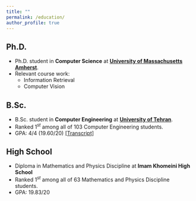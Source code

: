 ```yaml
---
title: ""
permalink: /education/
author_profile: true
---
```


## Ph.D.
- Ph.D. student in __Computer Science__ at __[University of Massachusetts Amherst](https://www.umass.edu/)__.
- Relevant course work:
    - Information Retrieval
    - Computer Vision

## B.Sc.
- B.Sc. student in __Computer Engineering__ at __[University of Tehran](https://ut.ac.ir/en)__.
- Ranked $1^{st}$ among all of 103 Computer Engineering students.
- GPA: 4/4 (19.60/20) [\[Transcript\]](https://alirezasalemi7.github.io/files/transcript.pdf)

## High School
- Diploma in Mathematics and Physics Discipline at **Imam Khomeini High School**
- Ranked $1^{st}$ among all of 63 Mathematics and Physics Discipline students.
- GPA: 19.83/20